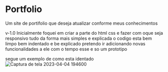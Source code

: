 # Portfolio
Um site de portifolio que deseja atualizar conforme meus conhecimentos

v-1.0
Inicialmente foquei em criar a parte do html css e fazer com oque seja responsivo tudo da forma mais simples e explicada o codigo esta bem limpo bem indentado e be explicado pretendo ir adicionando novas funcionalidades a ele com o tempo esse e so um prototipo 

segue um exemplo de como esta identado
![Captura de tela 2023-04-04 194600](https://user-images.githubusercontent.com/128776280/229938708-80ea62e3-27ae-4532-aa74-172d1e1e283c.JPEG)

